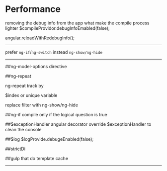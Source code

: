 # Performance

removing the debug info from the app what make the compile process lighter
$compileProvidor.debugInfoEmabled(false);

angular.reloadWithRedebugInfo();


---

prefer `ng-if`/`ng-switch` instead `ng-show/ng-hide`

---


##ng-model-options directive


##ng-repeat

ng-repeat track by

$index or unique variable

replace filter with ng-show/ng-hide

##ng-if compile only if the logical question is true

##$exceptionHandler
angular decorator override $exceptionHandler to clean the console

##$log
$logProvide.debugeEnabled(false);

##strictDi

##gulp that do template cache

---

